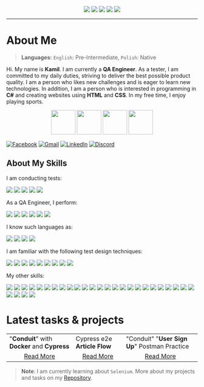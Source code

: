 <p align="center">
	<img src="https://komarev.com/ghpvc/?username=LosKamilos91&color=ff69b4&style=for-the-badge"/>
	<img src="https://img.shields.io/github/followers/LosKamilos91?style=for-the-badge"/>
	<img src="https://img.shields.io/github/stars/LosKamilos91?color=%23FECC00&style=for-the-badge"/>
	<img src="https://img.shields.io/badge/Programming%20level-Junior-green?style=for-the-badge"/>
	<img src="https://img.shields.io/badge/QA Engineer%20-Junior-orange?style=for-the-badge"/>
</p>

---

# About Me
> **Languages:** `English`: Pre-Intermediate, `Polish`: Native

Hi. My name is **Kamil**. I am currently a **QA Engineer**. As a tester, I am committed to my daily duties, striving to deliver the best possible product quality. I am a person who likes new challenges and is eager to learn new technologies. In addition, I am a person who is interested in programming in **C#** and creating websites using **HTML** and **CSS**. In my free time, I enjoy playing sports.

<p align="center">
<img width="64" src="https://cdn-icons-png.flaticon.com/512/502/502142.png">
<img width="64" src="https://cdn-icons-png.flaticon.com/512/3379/3379077.png">
<img width="64" src="https://cdn-icons-png.flaticon.com/512/2964/2964514.png">
<img width="64" src="https://cdn-icons-png.flaticon.com/512/1005/1005142.png">
</p>

<a href="https://www.facebook.com/kamil.orzechowski.39">![Facebook](https://img.shields.io/badge/Facebook-%231877F2.svg?style=flat-square&logo=Facebook&logoColor=white)</a>
<a href="mailto:k.orzechowski.dev@gmail.com?">![Gmail](https://img.shields.io/badge/Gmail-D14836?style=flat-square&logo=gmail&logoColor=white)</a>
<a href="https://www.linkedin.com/in/kamil-orzechowski-0b76121ab">![LinkedIn](https://img.shields.io/badge/linkedin-%230077B5.svg?style=flat-square&logo=linkedin&logoColor=white)</a>
<a href="https://discord.com/channels/LosKamilos#8157">![Discord](https://img.shields.io/badge/Discord-%237289DA.svg?style=flat-square&logo=discord&logoColor=white)</a>

## About My Skills

I am conducting tests:

<img src="https://img.shields.io/badge/-Manual-9e285d?style=flat-square"/> <img src="https://img.shields.io/badge/-Automation-9e285d?style=flat-square"/> <img src="https://img.shields.io/badge/-Web-9e285d?style=flat-square"/> <img src="https://img.shields.io/badge/-API-9e285d?style=flat-square"/> <img src="https://img.shields.io/badge/-Mobile-d13f80?style=flat-square"/>

As a QA Engineer, I perform:

<img src="https://img.shields.io/badge/-Test cases-6A5ACD?style=flat-square"/> <img src="https://img.shields.io/badge/-Decomposition-6A5ACD?style=flat-square"/> <img src="https://img.shields.io/badge/-Bug reports-6A5ACD?style=flat-square"/> <img src="https://img.shields.io/badge/-Checklists-6A5ACD?style=flat-square"/> <img src="https://img.shields.io/badge/-Test plan-948bcc?style=flat-square"/> <img src="https://img.shields.io/badge/-Test result reports-6A5ACD?style=flat-square"/>

I know such languages as:

<img src="https://img.shields.io/badge/-JavaScript-CD5C5C?style=flat-square"/> <img src="https://img.shields.io/badge/-C%23-CD5C5C?style=flat-square"/> <img src="https://img.shields.io/badge/-HTML & CSS-CD5C5C?style=flat-square"/> <img src="https://img.shields.io/badge/-XML-CD5C5C?style=flat-square"/>

I am familiar with the following test design techniques:

<img src="https://img.shields.io/badge/-Equivalence class technique-696969?style=flat-square"/> <img src="https://img.shields.io/badge/-Boundary value testing-696969?style=flat-square"/> <img src="https://img.shields.io/badge/-Decision table-696969?style=flat-square"/> <img src="https://img.shields.io/badge/-State transition diagram-696969?style=flat-square"/> <img src="https://img.shields.io/badge/-Pairwise testing-696969?style=flat-square"/> <img src="https://img.shields.io/badge/-Risk Analisis-696969?style=flat-square"/> <img src="https://img.shields.io/badge/-Permission testing-696969?style=flat-square"/> <img src="https://img.shields.io/badge/-RTM-696969?style=flat-square"/> <img src="https://img.shields.io/badge/-A/B-696969?style=flat-square"/>

My other skills:

<img src="https://img.shields.io/badge/-Postman-5a2394?style=flat-square"/> <img src="https://img.shields.io/badge/-Test Rail-5a2394?style=flat-square"/> <img src="https://img.shields.io/badge/-Docker-723ea8?style=flat-square"/> <img src="https://img.shields.io/badge/-GIT-%23F05032?style=flat-square"/> <img src="https://img.shields.io/badge/-GitHub-%23181717?style=flat-square"/> <img src="https://img.shields.io/badge/-Visual%20Studio%20Code-%23007ACC?style=flat-square"/> <img src="https://img.shields.io/badge/-Terminal-%23007ACC?style=flat-square"/> <img src="https://img.shields.io/badge/-Visual%20Studio-%23007ACC?style=flat-square"/> <img src="https://img.shields.io/badge/-Notepad%2B%2B-%23007ACC?style=flat-square"/> <img src="https://img.shields.io/badge/-Cypress-ADD8E6?style=flat-square"/> <img src="https://img.shields.io/badge/-Node.js-ADD8E6?style=flat-square"/> <img src="https://img.shields.io/badge/-.NET-ADD8E6?style=flat-square"/> <img src="https://img.shields.io/badge/-Chrome Developer Tools-BC8F8F?style=flat-square"/> <img src="https://img.shields.io/badge/-JSON-DCDCDC?style=flat-square"/> <img src="https://img.shields.io/badge/-TDD-DCDCDC?style=flat-square"/> <img src="https://img.shields.io/badge/-Jira-b59647?style=flat-square"/> <img src="https://img.shields.io/badge/-SCRUM-b59647?style=flat-square"/>  <img src="https://img.shields.io/badge/-Waterfall-b59647?style=flat-square"/> <img src="https://img.shields.io/badge/-SDLC-b59647?style=flat-square"/> <img src="https://img.shields.io/badge/-DBeaver-F0E68C?style=flat-square"/> <img src="https://img.shields.io/badge/-Microsoft%20SQL%20Server-F0E68C?style=flat-square"/> <img src="https://img.shields.io/badge/-MySQL-F0E68C?style=flat-square"/> <img src="https://img.shields.io/badge/-SQLite-F0E68C?style=flat-square"/> <img src="https://img.shields.io/badge/-PostgreSQL-F0E68C?style=flat-square"/> <img src="https://img.shields.io/badge/-Microsoft%20Word-%232B579A?style=flat-square"/> <img src="https://img.shields.io/badge/-Microsoft%20Excel-%23217346?style=flat-square"/> <img src="https://img.shields.io/badge/-Microsoft%20PowerPoint-%23B7472A?style=flat-square"/> <img src="https://img.shields.io/badge/-LibreOffice-%2318A303?style=flat-square"/> <img src="https://img.shields.io/badge/-Adobe%20Photoshop-%2331A8FF?style=flat-square"/>  

# Latest tasks & projects
<table>
	<tr>
		<td>"<b>Conduit</b>" with <b>Docker</b> and <b>Cypress</b></td>
		<td>Cypress e2e <b>Article Flow</b></td>
		<td>"Conduit" "<b>User Sign Up</b>" Postman Practice</td>
	</tr>
 	<tr>
		<td align="center"><a href="https://github.com/LosKamilos91/qa_cypress_e2e_project">Read More</a></td>
		<td align="center"><a href="https://github.com/LosKamilos91/qa_cypress_e2e_article_flow">Read More</a></td>
		<td align="center"><a href="https://lively-station-722503.postman.co/workspace/Bravo-%5BPractice-Postman%5D~a7c87cd6-c33a-4156-8749-56333f544af0/collection/30817307-8ed64240-f62f-4a2b-a94a-1e353a2c3a9d?action=share&creator=30817307">Read More</a></td>
	</tr>
</table>

> **Note**: I am currently learning about `Selenium`. More about my projects and tasks on my <a href="https://github.com/LosKamilos91?tab=repositories">Repository</a>.
